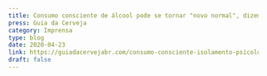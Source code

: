 ```yaml
---
title: Consumo consciente de álcool pode se tornar "novo normal", dizem acadêmicos
press: Guia da Cerveja
category: Imprensa
type: blog
date: 2020-04-23
link: https://guiadacervejabr.com/consumo-consciente-isolamento-psicologo/
draft: false
---
```

